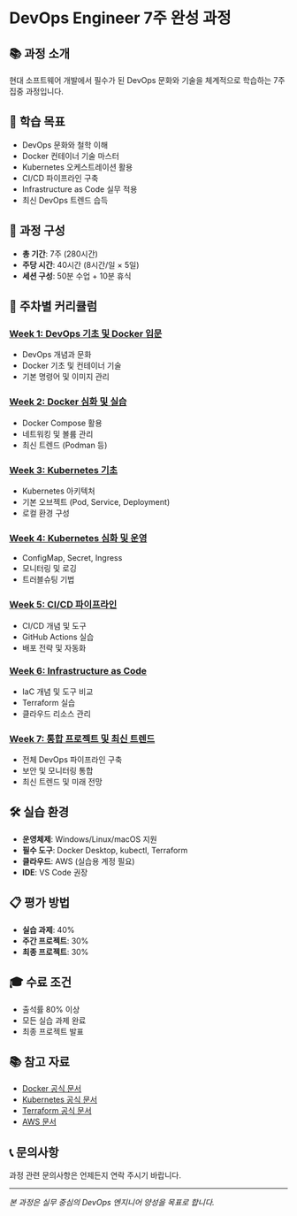 # DevOps Engineer 7주 완성 과정

## 📚 과정 소개
현대 소프트웨어 개발에서 필수가 된 DevOps 문화와 기술을 체계적으로 학습하는 7주 집중 과정입니다.

## 🎯 학습 목표
- DevOps 문화와 철학 이해
- Docker 컨테이너 기술 마스터
- Kubernetes 오케스트레이션 활용
- CI/CD 파이프라인 구축
- Infrastructure as Code 실무 적용
- 최신 DevOps 트렌드 습득

## 📅 과정 구성
- **총 기간**: 7주 (280시간)
- **주당 시간**: 40시간 (8시간/일 × 5일)
- **세션 구성**: 50분 수업 + 10분 휴식

## 📖 주차별 커리큘럼

### [Week 1: DevOps 기초 및 Docker 입문](./week_01/README.md)
- DevOps 개념과 문화
- Docker 기초 및 컨테이너 기술
- 기본 명령어 및 이미지 관리

### [Week 2: Docker 심화 및 실습](./week_02/README.md)
- Docker Compose 활용
- 네트워킹 및 볼륨 관리
- 최신 트렌드 (Podman 등)

### [Week 3: Kubernetes 기초](./week_03/README.md)
- Kubernetes 아키텍처
- 기본 오브젝트 (Pod, Service, Deployment)
- 로컬 환경 구성

### [Week 4: Kubernetes 심화 및 운영](./week_04/README.md)
- ConfigMap, Secret, Ingress
- 모니터링 및 로깅
- 트러블슈팅 기법

### [Week 5: CI/CD 파이프라인](./week_05/README.md)
- CI/CD 개념 및 도구
- GitHub Actions 실습
- 배포 전략 및 자동화

### [Week 6: Infrastructure as Code](./week_06/README.md)
- IaC 개념 및 도구 비교
- Terraform 실습
- 클라우드 리소스 관리

### [Week 7: 통합 프로젝트 및 최신 트렌드](./week_07/README.md)
- 전체 DevOps 파이프라인 구축
- 보안 및 모니터링 통합
- 최신 트렌드 및 미래 전망

## 🛠 실습 환경
- **운영체제**: Windows/Linux/macOS 지원
- **필수 도구**: Docker Desktop, kubectl, Terraform
- **클라우드**: AWS (실습용 계정 필요)
- **IDE**: VS Code 권장

## 📋 평가 방법
- **실습 과제**: 40%
- **주간 프로젝트**: 30%
- **최종 프로젝트**: 30%

## 🎓 수료 조건
- 출석률 80% 이상
- 모든 실습 과제 완료
- 최종 프로젝트 발표

## 📚 참고 자료
- [Docker 공식 문서](https://docs.docker.com/)
- [Kubernetes 공식 문서](https://kubernetes.io/docs/)
- [Terraform 공식 문서](https://www.terraform.io/docs/)
- [AWS 문서](https://docs.aws.amazon.com/)

## 📞 문의사항
과정 관련 문의사항은 언제든지 연락 주시기 바랍니다.

---
*본 과정은 실무 중심의 DevOps 엔지니어 양성을 목표로 합니다.*